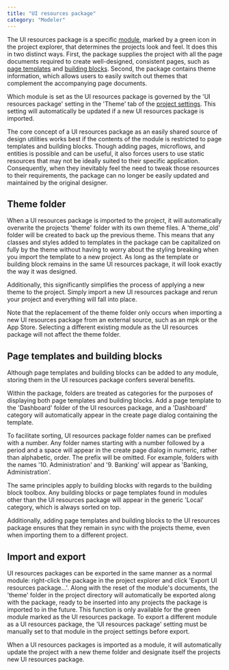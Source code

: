 ```yaml
---
title: "UI resources package"
category: "Modeler"
---
```


The UI resources package is a specific [module](module), marked by a green icon in the project explorer, that determines the projects look and feel. It does this in two distinct ways. First, the package supplies the project with all the page documents required to create well-designed, consistent pages, such as [page templates](page-template) and [building blocks](building-block). Second, the package contains theme information, which allows users to easily switch out themes that complement the accompanying page documents. 

Which module is set as the UI resources package is governed by the 'UI resources package' setting in the 'Theme' tab of the [project settings](project-settings). This setting will automatically be updated if a new UI resources package is imported. 

The core concept of a UI resources package as an easily shared source of design utilities works best if the contents of the module is restricted to page templates and building blocks. Though adding pages, microflows, and entities is possible and can be useful, it also forces users to use static resources that may not be ideally suited to their specific application. Consequently, when they inevitably feel the need to tweak those resources to their requirements, the package can no longer be easily updated and maintained by the original designer. 

## Theme folder
When a UI resources package is imported to the project, it will automatically overwrite the projects 'theme' folder with its own theme files. A 'theme_old' folder will be created to back up the previous theme. This means that any classes and styles added to templates in the package can be capitalized on fully by the theme without having to worry about the styling breaking when you import the template to a new project. As long as the template or building block remains in the same UI resources package, it will look exactly the way it was designed. 

Additionally, this significantly simplifies the process of applying a new theme to the project. Simply import a new UI resources package and rerun your project and everything will fall into place. 

Note that the replacement of the theme folder only occurs when importing a new UI resources package from an external source, such as an mpk or the App Store. Selecting a different existing module as the UI resources package will not affect the theme folder. 

## Page templates and building blocks
Although page templates and building blocks can be added to any module, storing them in the UI resources package confers several benefits. 

Within the package, folders are treated as categories for the purposes of displaying both page templates and building blocks. Add a page template to the 'Dashboard' folder of the UI resources package, and a 'Dashboard' category will automatically appear in the create page dialog containing the template. 

To facilitate sorting, UI resources package folder names can be prefixed with a number. Any folder names starting with a number followed by a period and a space will appear in the create page dialog in numeric, rather than alphabetic, order. The prefix will be omitted. For example, folders with the names '10. Administration' and '9. Banking' will appear as 'Banking, Administration'. 

The same principles apply to building blocks with regards to the building block toolbox. Any building blocks or page templates found in modules other than the UI resources package will appear in the generic 'Local' category, which is always sorted on top. 

Additionally, adding page templates and building blocks to the UI resources package ensures that they remain in sync with the projects theme, even when importing them to a different project. 

## Import and export

UI resources packages can be exported in the same manner as a normal module: right-click the package in the project explorer and click 'Export UI resources package...'. Along with the reset of the module's documents, the 'theme' folder in the project directory will automatically be exported along with the package, ready to be inserted into any projects the package is imported to in the future. This function is only available for the green module marked as the UI resources package. To export a different module as a UI resources package, the 'UI resources package' setting must be manually set to that module in the project settings before export. 

When a UI resources packages is imported as a module, it will automatically update the project with a new theme folder and designate itself the projects new UI resources package.  

